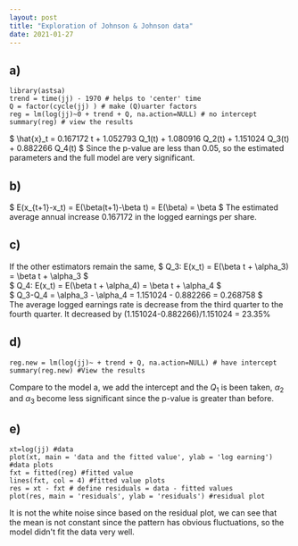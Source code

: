 ```yaml
---
layout: post
title: "Exploration of Johnson & Johnson data"
date: 2021-01-27
---
```


## a)
```
library(astsa)
trend = time(jj) - 1970 # helps to 'center' time
Q = factor(cycle(jj) ) # make (Q)uarter factors
reg = lm(log(jj)~0 + trend + Q, na.action=NULL) # no intercept
summary(reg) # view the results 
```
$ \hat{x}_t = 0.167172 t + 1.052793 Q_1(t) + 1.080916 Q_2(t) + 1.151024 Q_3(t) + 0.882266 Q_4(t) $
Since the p-value are less than 0.05, so the estimated parameters and the full model are very significant.

## b)
$ E(x_{t+1}-x_t) = E(\beta(t+1)-\beta t) = E(\beta) = \beta $
The estimated average annual increase 0.167172 in the logged earnings per share.

## c)
If the other estimators remain the same,
$ Q_3: E(x_t) = E(\beta t + \alpha_3) = \beta t + \alpha_3 $  
$ Q_4: E(x_t) = E(\beta t + \alpha_4) = \beta t + \alpha_4 $  
$ Q_3-Q_4 = \alpha_3 - \alpha_4 = 1.151024 - 0.882266 = 0.268758 $  
The average logged earnings rate is decrease from the third quarter to the fourth quarter.
It decreased by (1.151024-0.882266)/1.151024 = 23.35%

## d)
```
reg.new = lm(log(jj)~ + trend + Q, na.action=NULL) # have intercept
summary(reg.new) #View the results
```
Compare to the model a, we add the intercept and the $Q_1$ is been taken, $\alpha_2$ and $\alpha_3$ become less significant since the p-value is greater than before.

## e)
```
xt=log(jj) #data
plot(xt, main = 'data and the fitted value', ylab = 'log earning') #data plots
fxt = fitted(reg) #fitted value
lines(fxt, col = 4) #fitted value plots
res = xt - fxt # define residuals = data - fitted values
plot(res, main = 'residuals', ylab = 'residuals') #residual plot
```

It is not the white noise since based on the residual plot, we can see that the mean is not constant since the pattern has obvious fluctuations, so the model didn't fit the data very well. 
